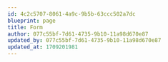 ```yaml
---
id: 4c2c5707-8061-4a9c-9b5b-63ccc502a7dc
blueprint: page
title: Form
author: 077c55bf-7d61-4735-9b10-11a98d670e87
updated_by: 077c55bf-7d61-4735-9b10-11a98d670e87
updated_at: 1709201981
---
```

